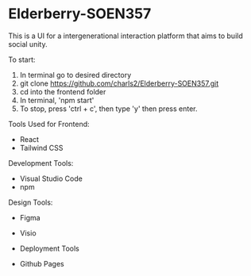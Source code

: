 # Elderberry-SOEN357
This is a UI for a intergenerational interaction platform that aims to build social unity.

To start:
1. In terminal go to desired directory
2. git clone https://github.com/charls2/Elderberry-SOEN357.git
3. cd into the frontend folder
4. In terminal, 'npm start'
5. To stop, press 'ctrl + c', then type 'y' then press enter.

Tools Used for Frontend:
- React
- Tailwind CSS

Development Tools:
- Visual Studio Code
- npm

Design Tools:
- Figma
- Visio

- Deployment Tools
- Github Pages
